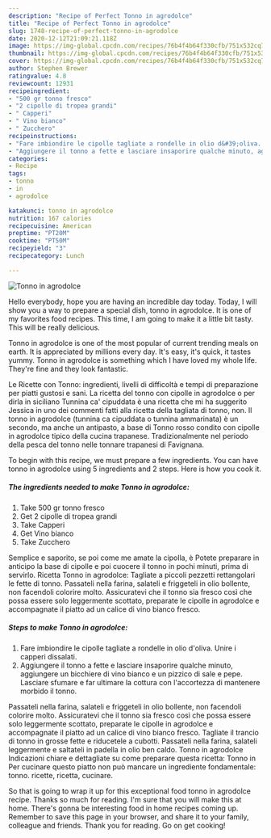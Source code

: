 ```yaml
---
description: "Recipe of Perfect Tonno in agrodolce"
title: "Recipe of Perfect Tonno in agrodolce"
slug: 1748-recipe-of-perfect-tonno-in-agrodolce
date: 2020-12-12T21:09:21.118Z
image: https://img-global.cpcdn.com/recipes/76b4f4b64f330cfb/751x532cq70/tonno-in-agrodolce-recipe-main-photo.jpg
thumbnail: https://img-global.cpcdn.com/recipes/76b4f4b64f330cfb/751x532cq70/tonno-in-agrodolce-recipe-main-photo.jpg
cover: https://img-global.cpcdn.com/recipes/76b4f4b64f330cfb/751x532cq70/tonno-in-agrodolce-recipe-main-photo.jpg
author: Stephen Brewer
ratingvalue: 4.8
reviewcount: 12931
recipeingredient:
- "500 gr tonno fresco"
- "2 cipolle di tropea grandi"
- " Capperi"
- " Vino bianco"
- " Zucchero"
recipeinstructions:
- "Fare imbiondire le cipolle tagliate a rondelle in olio d&#39;oliva. Unire i capperi dissalati."
- "Aggiungere il tonno a fette e lasciare insaporire qualche minuto, aggiungere un bicchiere di vino bianco e un pizzico di sale e pepe. Lasciare sfumare e far ultimare la cottura con l&#39;accortezza di mantenere morbido il tonno."
categories:
- Recipe
tags:
- tonno
- in
- agrodolce

katakunci: tonno in agrodolce 
nutrition: 167 calories
recipecuisine: American
preptime: "PT20M"
cooktime: "PT50M"
recipeyield: "3"
recipecategory: Lunch

---
```



![Tonno in agrodolce](https://img-global.cpcdn.com/recipes/76b4f4b64f330cfb/751x532cq70/tonno-in-agrodolce-recipe-main-photo.jpg)

Hello everybody, hope you are having an incredible day today. Today, I will show you a way to prepare a special dish, tonno in agrodolce. It is one of my favorites food recipes. This time, I am going to make it a little bit tasty. This will be really delicious.

Tonno in agrodolce is one of the most popular of current trending meals on earth. It is appreciated by millions every day. It's easy, it's quick, it tastes yummy. Tonno in agrodolce is something which I have loved my whole life. They're fine and they look fantastic.

Le Ricette con Tonno: ingredienti, livelli di difficoltà e tempi di preparazione per piatti gustosi e sani. La ricetta del tonno con cipolle in agrodolce o per dirla in siciliano Tunnina ca&#39; cipuddata è una ricetta che mi ha suggerito Jessica in uno dei commenti fatti alla ricetta della tagliata di tonno, non. Il tonno in agrodolce (tunnina ca cipuddata o tunnina ammarinata) è un secondo, ma anche un antipasto, a base di Tonno rosso condito con cipolle in agrodolce tipico della cucina trapanese. Tradizionalmente nel periodo della pesca del tonno nelle tonnare trapanesi di Favignana.


To begin with this recipe, we must prepare a few ingredients. You can have tonno in agrodolce using 5 ingredients and 2 steps. Here is how you cook it.

<!--inarticleads1-->

##### The ingredients needed to make Tonno in agrodolce:

1. Take 500 gr tonno fresco
1. Get 2 cipolle di tropea grandi
1. Take  Capperi
1. Get  Vino bianco
1. Take  Zucchero


Semplice e saporito, se poi come me amate la cipolla, è Potete preparare in anticipo la base di cipolle e poi cuocere il tonno in pochi minuti, prima di servirlo. Ricetta Tonno in agrodolce: Tagliate a piccoli pezzetti rettangolari le fette di tonno. Passateli nella farina, salateli e friggeteli in olio bollente, non facendoli colorire molto. Assicuratevi che il tonno sia fresco così che possa essere solo leggermente scottato, preparate le cipolle in agrodolce e accompagnate il piatto ad un calice di vino bianco fresco. 

<!--inarticleads2-->

##### Steps to make Tonno in agrodolce:

1. Fare imbiondire le cipolle tagliate a rondelle in olio d&#39;oliva. Unire i capperi dissalati.
1. Aggiungere il tonno a fette e lasciare insaporire qualche minuto, aggiungere un bicchiere di vino bianco e un pizzico di sale e pepe. Lasciare sfumare e far ultimare la cottura con l&#39;accortezza di mantenere morbido il tonno.


Passateli nella farina, salateli e friggeteli in olio bollente, non facendoli colorire molto. Assicuratevi che il tonno sia fresco così che possa essere solo leggermente scottato, preparate le cipolle in agrodolce e accompagnate il piatto ad un calice di vino bianco fresco. Tagliate il trancio di tonno in grosse fette e riducetele a cubotti. Passateli nella farina, salateli leggermente e saltateli in padella in olio ben caldo. Tonno in agrodolce Indicazioni chiare e dettagliate su come preparare questa ricetta: Tonno in Per cucinare questo piatto non può mancare un ingrediente fondamentale: tonno. ricette, ricetta, cucinare. 

So that is going to wrap it up for this exceptional food tonno in agrodolce recipe. Thanks so much for reading. I'm sure that you will make this at home. There's gonna be interesting food in home recipes coming up. Remember to save this page in your browser, and share it to your family, colleague and friends. Thank you for reading. Go on get cooking!
